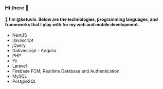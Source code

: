 ### Hi there 👋

#### 💬 I'm @ketuvin. Below are the technologies, programming languages, and frameworks that I play with for my web and mobile development.

- NextJS
- Javascript
- jQuery
- Nativescript - Angular
- PHP
- Yii
- Laravel
- Firebase FCM, Realtime Database and Authentication
- MySQL
- PostgreSQL


<!--
**ketuvin/ketuvin** is a ✨ _special_ ✨ repository because its `README.md` (this file) appears on your GitHub profile.

Here are some ideas to get you started:

- 🔭 I’m currently working on ...
- 🌱 I’m currently learning ...
- 👯 I’m looking to collaborate on ...
- 🤔 I’m looking for help with ...
- 💬 Ask me about ...
- 📫 How to reach me: ...
- 😄 Pronouns: ...
- ⚡ Fun fact: ...
-->
